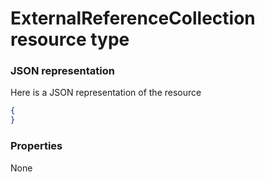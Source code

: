 # ExternalReferenceCollection resource type



### JSON representation

Here is a JSON representation of the resource

<!-- {
  "blockType": "resource",
  "optionalProperties": [

  ],
  "@odata.type": "microsoft.graph.externalreferencecollection"
}-->

```json
{
}

```
### Properties
None

<!-- uuid: 5cb5fdb8-1580-4dab-bccc-e345acd67d7c
2015-10-19 09:02:16 UTC -->
<!-- {
  "type": "#page.annotation",
  "description": "ExternalReferenceCollection resource",
  "keywords": "",
  "section": "documentation",
  "tocPath": ""
}-->